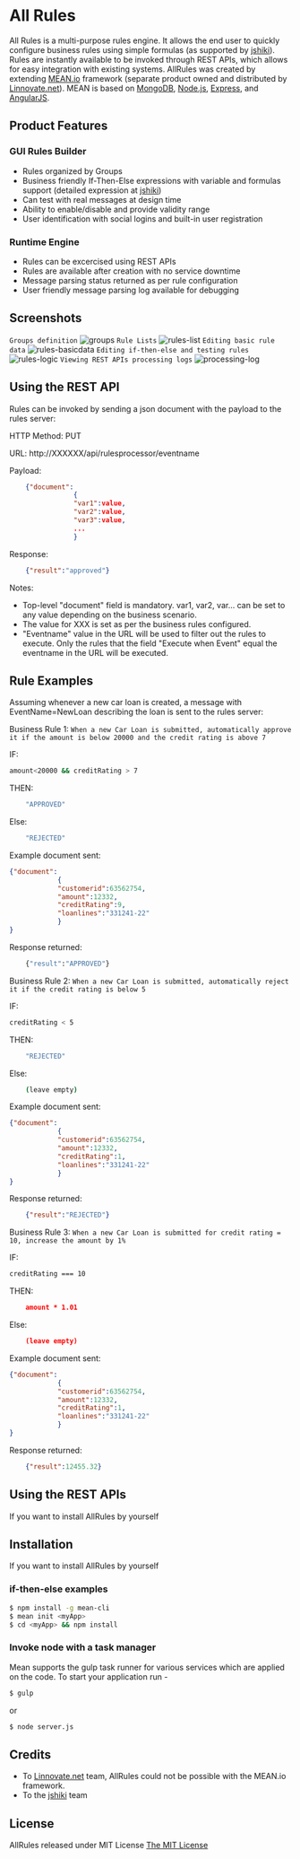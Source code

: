 
# All Rules

All Rules is a multi-purpose rules engine. It allows the end user to quickly configure business rules using simple formulas (as supported by [jshiki](https://github.com/vsimonian/jshiki)). Rules are instantly available to be invoked through REST APIs, which allows for easy integration with existing systems. AllRules was created by extending <a href="http://mean.io/">MEAN.io</a> framework (separate product owned and distributed by [Linnovate.net](http://www.linnovate.net/)). MEAN is based on [MongoDB](https://www.mongodb.org/), [Node.js](http://www.nodejs.org/), [Express](http://expressjs.com/), and [AngularJS](https://angularjs.org/). 




## Product Features
### GUI Rules Builder
* Rules organized by Groups
* Business friendly If-Then-Else expressions with variable and formulas support (detailed expression at [jshiki](https://github.com/vsimonian/jshiki))
* Can test with real messages at design time
* Ability to enable/disable and provide validity range
* User identification with social logins and built-in user registration

### Runtime Engine
* Rules can be excercised using REST APIs
* Rules are available after creation with no service downtime
* Message parsing status returned as per rule configuration
* User friendly message parsing log available for debugging 

## Screenshots

`Groups definition`
![groups](https://cloud.githubusercontent.com/assets/7155108/12968243/e91d16ba-d04d-11e5-96f8-478379cfefb6.png )
`Rule Lists`
![rules-list](https://cloud.githubusercontent.com/assets/7155108/12968240/e8ff9c16-d04d-11e5-97b1-16e4ecdd2a1b.png)
`Editing basic rule data`
![rules-basicdata](https://cloud.githubusercontent.com/assets/7155108/12968239/e8fc651e-d04d-11e5-8ab4-dbfcdd40b492.png)
`Editing if-then-else and testing rules`
![rules-logic](https://cloud.githubusercontent.com/assets/7155108/12968238/e8fb5430-d04d-11e5-9bbf-05f40afadd15.png)
`Viewing REST APIs processing logs`
![processing-log](https://cloud.githubusercontent.com/assets/7155108/12968242/e904cd62-d04d-11e5-96b8-c1a0d4f57ae2.png)


## Using the REST API
Rules can be invoked by sending a json document with the payload to the rules server: 

HTTP Method: PUT

URL: http://XXXXXX/api/rulesprocessor/eventname

Payload: 
```json
    {"document":
                {
                "var1":value,
                "var2":value,
                "var3":value,
                ...
                }
```

Response:
```json
    {"result":"approved"}
```
Notes:
* Top-level "document" field is mandatory. var1, var2, var... can be set to any value depending on the business scenario. 
* The value for XXX is set as per the business rules configured.
* "Eventname" value in the URL will be used to filter out the rules to execute. Only the rules that the field "Execute when Event" equal the eventname in the URL will be executed.

## Rule Examples

Assuming whenever a new car loan is created, a message with EventName=NewLoan describing the loan is sent to the rules server:

Business Rule 1: `When a new Car Loan is submitted, automatically approve it if the amount is below 20000 and the credit rating is above 7`

IF:
```bash
amount<20000 && creditRating > 7
```
THEN:
```bash
    "APPROVED"
```
Else:
```bash
    "REJECTED"
```

Example document sent:
```json
{"document":
            {
            "customerid":63562754,
            "amount":12332,
            "creditRating":9,
            "loanlines":"331241-22"
            }
}
```
Response returned:
```bash
    {"result":"APPROVED"}
```


Business Rule 2: `When a new Car Loan is submitted, automatically reject it if the credit rating is below 5`

IF:
```bash
creditRating < 5
```
THEN:
```bash
    "REJECTED"
```
Else:
```bash
    (leave empty)
```

Example document sent:
```json
{"document":
            {
            "customerid":63562754,
            "amount":12332,
            "creditRating":1,
            "loanlines":"331241-22"
            }
}
```
Response returned:
```json
    {"result":"REJECTED"}
```

Business Rule 3: `When a new Car Loan is submitted for credit rating = 10, increase the amount by 1%`

IF:
```bash
creditRating === 10
```
THEN:
```json
    amount * 1.01
```
Else:
```json
    (leave empty)
```

Example document sent:
```json
{"document":
            {
            "customerid":63562754,
            "amount":12332,
            "creditRating":1,
            "loanlines":"331241-22"
            }
}
```
Response returned:
```json
    {"result":12455.32}
```


## Using the REST APIs
If you want to install AllRules by yourself


## Installation
If you want to install AllRules by yourself
### if-then-else examples

```bash
$ npm install -g mean-cli
$ mean init <myApp>
$ cd <myApp> && npm install
```

### Invoke node with a task manager
Mean supports the gulp task runner for various services which are applied on the code.
To start your application run -
```bash
$ gulp
```
or 
```bash
$ node server.js
```


## Credits
  * To [Linnovate.net](http://www.linnovate.net/) team, AllRules could not be possible with the MEAN.io framework.
  * To the [jshiki](https://github.com/vsimonian/jshiki) team

## License
AllRules released under MIT License [The MIT License](http://opensource.org/licenses/MIT)
